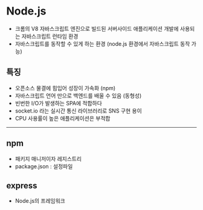 # Node.js

- 크롬의 V8 자바스크립트 엔진으로 빌드된 서버사이드 애플리케이션 개발에 사용되는 자바스크립트 런타임 환경
- 자바스크립트를 동작할 수 있게 하는 환경 (node.js 환경에서 자바스크립트 동작 가능)

## 특징
- 오픈소스 물결에 힘입어 성장이 가속화 (npm)
- 자바스크립트 언어 만으로 백엔드를 배울 수 있음 (동형성)
- 빈번한 I/O가 발생하는 SPA에 적합하다
- socket.io 라는 실시간 통신 라이브러리로 SNS 구현 용이
- CPU 사용률이 높은 애플리케이션은 부적합

---
## npm

- 패키지 매니저이자 레지스트리
- package.json : 설정파일

## express

- Node.js의 프레임워크